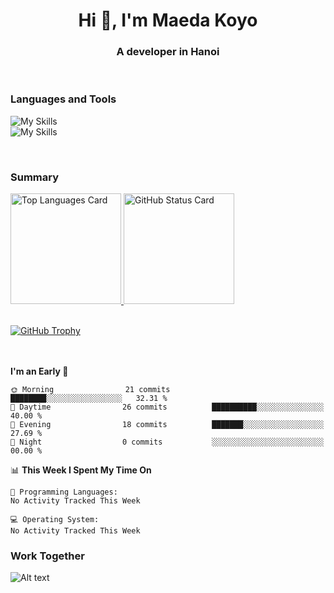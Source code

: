 <!--
**MaedaKoyo/MaedaKoyo** is a ✨ _special_ ✨ repository because its `README.md` (this file) appears on your GitHub profile.

Here are some ideas to get you started:

- 🔭 I’m currently working on ...
- 🌱 I’m currently learning ...
- 👯 I’m looking to collaborate on ...
- 🤔 I’m looking for help with ...
- 💬 Ask me about ...
- 📫 How to reach me: ...
- 😄 Pronouns: ...
- ⚡ Fun fact: ...
-->

<h1 align="center">Hi 👋, I'm Maeda Koyo</h1>
<h3 align="center">A developer in Hanoi</h3>

<br/>

<h3 align="left">Languages and Tools</h3>

<!-- <img alt="my skills" src="https://skillicons.dev/icons?theme=dark&i=py,django,js,nodejs,
express,ts,nestjs,php" />
<br/>
<img alt="my skills" src="https://skillicons.dev/icons?theme=dark&i=aws,azure,graphql,prisma,
mysql,docker,raspberrypi,vscode" /> -->

![My Skills](https://skillicons.dev/icons?theme=dark&i=py,django,js,nodejs,express,ts,nestjs,php)
<br/>
![My Skills](https://skillicons.dev/icons?theme=dark&i=aws,azure,graphql,prisma,mysql,docker,raspberrypi,vscode)


<!-- <p align="left">
  <a href="https://nestjs.com/" target="_blank" rel="noreferrer">
    <img
      src="https://raw.githubusercontent.com/devicons/devicon/master/icons/nestjs/nestjs-plain.svg"
      alt="nestjs"
      width="60"
      height="60"
    />
  </a>　
  <a href="https://nodejs.org/ja/" target="_blank" rel="noreferrer">
    <img
      src="https://cdn4.iconfinder.com/data/icons/logos-3/454/nodejs-new-pantone-white-512.png"
      alt="nodejs"
      width="60"
      height="60"
    />
  </a>　
  <a href="https://expressjs.com" target="_blank" rel="noreferrer">
    <img
      src="./img/express.png"
      alt="express"
      width="60"
      height="60"
    />
  </a>　
  <a
    href="https://developer.mozilla.org/en-US/docs/Web/JavaScript"
    target="_blank"
    rel="noreferrer"
  >
    <img
      src="https://raw.githubusercontent.com/devicons/devicon/master/icons/javascript/javascript-original.svg"
      alt="javascript"
      width="60"
      height="60"
    />
  </a>　
  <a href="https://www.typescriptlang.org/" target="_blank" rel="noreferrer">
    <img
      src="https://raw.githubusercontent.com/devicons/devicon/master/icons/typescript/typescript-original.svg"
      alt="typescript"
      width="60"
      height="60"
    />
  </a>　
  <a href="https://www.python.org" target="_blank" rel="noreferrer">
    <img
      src="https://raw.githubusercontent.com/devicons/devicon/master/icons/python/python-original.svg"
      alt="python"
      width="60"
      height="60"
    />
  </a>　
  <a href="https://www.djangoproject.com/" target="_blank" rel="noreferrer">
    <img
      src="https://cdn.worldvectorlogo.com/logos/django.svg"
      alt="python"
      width="60"
      height="60"
    />
  </a>　
  <a href="https://www.php.net" target="_blank" rel="noreferrer">
    <img
      src="https://raw.githubusercontent.com/devicons/devicon/master/icons/php/php-original.svg"
      alt="php"
      width="60"
      height="60"
    />
  </a>
</p>

<!-- 
<p align="left">
  <a href="https://graphql.org" target="_blank" rel="noreferrer">
    <img
      src="https://www.vectorlogo.zone/logos/graphql/graphql-icon.svg"
      width="60"
      height="60"
    />
  </a>　
  <a href="https://www.prisma.io/" target="_blank" rel="noreferrer">
    <img
      src="https://spin.atomicobject.com/wp-content/uploads/prisma.jpg.jpg"
      alt="prisma"
      height="60"
    />
  </a>　
  <a href="https://www.mysql.com/" target="_blank" rel="noreferrer">
    <img
      src="https://raw.githubusercontent.com/devicons/devicon/master/icons/mysql/mysql-original-wordmark.svg"
      alt="mysql"
      width="70"
      height="70"
    />
  </a>　
  <a href="https://azure.microsoft.com/en-in/" target="_blank" rel="noreferrer">
    <img
      src="https://www.vectorlogo.zone/logos/microsoft_azure/microsoft_azure-icon.svg"
      alt="azure"
      width="60"
      height="60"
    />
  </a>　
</p> -->
<br/>

<h3 align="left">Summary</h3>

<p align="left">
  <!-- <a href="#">
    <img alt="Top Languages Card" height="177px" src="https://github-readme-stats.vercel.app/api/top-langs/?username=MaedaKoyo&layout=compact&theme=chartreuse-dark&langs_count=6" />
  </a> -->
  <a href="#">
    <img alt="Top Languages Card" height="177px" src="https://github-readme-stats.vercel.app/api/top-langs/?username=MaedaKoyo&theme=chartreuse-dark&langs_count=6&layout=compact" />
  </a>
  <!-- <a href="#">
    <img alt="GitHub Status Card" height="177px" src="https://github-readme-stats.vercel.app/api?username=MaedaKoyo&theme=chartreuse-dark&show_icons=true&include_all_commits=true&count_private=false"/>
  </a> -->
  <a href="#">
    <img alt="GitHub Status Card" height="177px" src="https://github-readme-stats.vercel.app/api?username=MaedaKoyo&theme=chartreuse-dark&show_icons=true&include_all_commits=true"/>
  </a>
</p>
<br>

<a href="#">
  <img alt="GitHub Trophy" height=""130px src="https://github-profile-trophy.vercel.app/?username=MaedaKoyo&theme=onestar&no-frame=true&column=7&margin-w=11&no-bg=false" />
</a>
<br>
<br>
<br>

<!--START_SECTION:waka-->
**I'm an Early 🐤** 

```text
🌞 Morning                21 commits          ████████░░░░░░░░░░░░░░░░░   32.31 % 
🌆 Daytime                26 commits          ██████████░░░░░░░░░░░░░░░   40.00 % 
🌃 Evening                18 commits          ███████░░░░░░░░░░░░░░░░░░   27.69 % 
🌙 Night                  0 commits           ░░░░░░░░░░░░░░░░░░░░░░░░░   00.00 % 
```


📊 **This Week I Spent My Time On** 

```text
💬 Programming Languages: 
No Activity Tracked This Week

💻 Operating System: 
No Activity Tracked This Week
```


<!--END_SECTION:waka-->

<!--
<p align="left">
  <a href="#">
    <img alt="GitHub Profile Summary Cards Details" src="https://raw.githubusercontent.com/MaedaKoyo/MaedaKoyo/main/profile-summary-card-output/github_dark/0-profile-details.svg" width="100%"/>
  </a>
</p>
<p align="left">
    <img alt="GitHub Profile Summary Cards Language Commit" src="https://raw.githubusercontent.com/MaedaKoyo/MaedaKoyo/main/profile-summary-card-output/github_dark/2-most-commit-language.svg" width="50%" /><img alt="GitHub Profile Summary Cards Productive Time" src="https://raw.githubusercontent.com/MaedaKoyo/MaedaKoyo/main/profile-summary-card-output/github_dark/4-productive-time.svg" width="50%" />
</p>
-->



<h3 align="left">Work Together</h3>

![Alt text](https://spotify-recently-played-readme.vercel.app/api?user=rillex12&width=880px)
